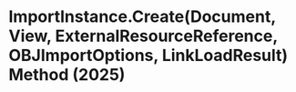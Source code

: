 # ImportInstance.Create(Document, View, ExternalResourceReference, OBJImportOptions, LinkLoadResult) Method (2025)

﻿